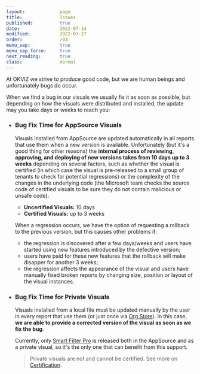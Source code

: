 ```yaml
---
layout:             page
title:              Issues
published:          true
date:               2022-07-14
modified:           2022-07-27
order:              /03
menu_sep:           true
menu_sep_force:     true
next_reading:       true
class:              normal
---
```


At OKVIZ we strive to produce good code, but we are human beings and unfortunately bugs do occur. 

When we find a bug in our visuals we usually fix it as soon as possible, but depending on how the visuals were distributed and installed, the update may you take days or weeks to reach you:

- ### Bug Fix Time for AppSource Visuals
    Visuals installed from AppSource are updated automatically in all reports that use them when a new version is available. Unfortunately (but it's a good thing for other reasons) the **internal process of reviewing, approving, and deploying of new versions takes from 10 days up to 3 weeks** depending on several factors, such as whether the visual is certified (in which case the visual is pre-released to a small group of tenants to check for potential regressions) or the complexity of the changes in the underlying code (the Microsoft team checks the source code of certified visuals to be sure they do not contain malicious or unsafe code):

    - **Uncertified Visuals:** 10 days
    - **Certified Visuals:** up to 3 weeks

    When a regression occurs, we have the option of requesting a rollback to the previous version, but this causes other problems if:

    - the regression is discovered after a few days/weeks and users have started using new features introduced by the defective version;
    - users have paid for these new features that the rollback will make disapper for another 3 weeks;
    - the regression affects the appearance of the visual and users have manually fixed broken reports by changing size, position or layout of the visual instances.
    
- ### Bug Fix Time for Private Visuals
    Visuals installed from a local file must be updated manually by the user in every report that use them (or just once via [Org Store](../get-started/org-store.md)). In this case, **we are able to provide a corrected version of the visual as soon as we fix the bug**.

    Currently, only [Smart Filter Pro](../smart-filter-pro/index.md) is released both in the AppSource and as a private visual, so it's the only one that can benefit from this support.

    > Private visuals are not and cannot be certified. See more on [Certification](../get-started/certification.md).
